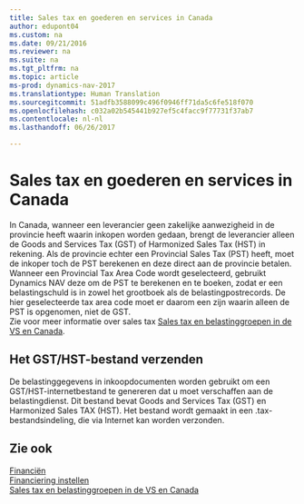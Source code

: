 ```yaml
---
title: Sales tax en goederen en services in Canada
author: edupont04
ms.custom: na
ms.date: 09/21/2016
ms.reviewer: na
ms.suite: na
ms.tgt_pltfrm: na
ms.topic: article
ms-prod: dynamics-nav-2017
ms.translationtype: Human Translation
ms.sourcegitcommit: 51adfb3588099c496f0946ff71da5c6fe518f070
ms.openlocfilehash: c032a02b545441b927ef5c4facc9f77731f37ab7
ms.contentlocale: nl-nl
ms.lasthandoff: 06/26/2017

---
```


# <a name="sales-tax-and-goods-and-services-tax-in-canada"></a>Sales tax en goederen en services in Canada
In Canada, wanneer een leverancier geen zakelijke aanwezigheid in de provincie heeft waarin inkopen worden gedaan, brengt de leverancier alleen de Goods and Services Tax (GST) of Harmonized Sales Tax (HST) in rekening. Als de provincie echter een Provincial Sales Tax (PST) heeft, moet de inkoper toch de PST berekenen en deze direct aan de provincie betalen. Wanneer een Provincial Tax Area Code wordt geselecteerd, gebruikt Dynamics NAV deze om de PST te berekenen en te boeken, zodat er een belastingschuld is in zowel het grootboek als de belastingpostrecords. De hier geselecteerde tax area code moet er daarom een zijn waarin alleen de PST is opgenomen, niet de GST.  
Zie voor meer informatie over sales tax [Sales tax en belastinggroepen in de VS en Canada](us-finance-setup-sales-tax.md).  

## <a name="submitting-the-gsthst-file"></a>Het GST/HST-bestand verzenden
De belastinggegevens in inkoopdocumenten worden gebruikt om een GST/HST-internetbestand te genereren dat u moet verschaffen aan de belastingdienst. Dit bestand bevat Goods and Services Tax (GST) en Harmonized Sales TAX (HST). Het bestand wordt gemaakt in een .tax-bestandsindeling, die via Internet kan worden verzonden.  

## <a name="see-also"></a>Zie ook
[Financiën](finance-setup.md)  
[Financiering instellen](finance-setup-setup-finance-setup.md)  
[Sales tax en belastinggroepen in de VS en Canada](us-finance-setup-sales-tax.md)

